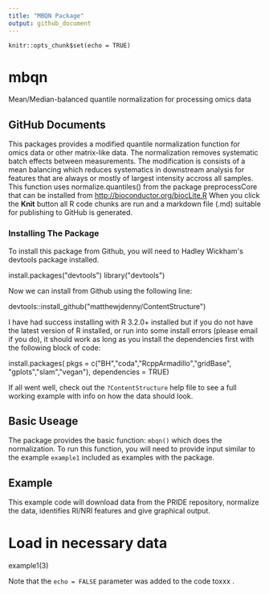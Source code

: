 ```yaml
---
title: "MBQN Package"
output: github_document
---
```


```{r setup, include=FALSE}
knitr::opts_chunk$set(echo = TRUE)
```


# mbqn
Mean/Median-balanced quantile normalization for processing omics data

## GitHub Documents

This packages provides a modified quantile normalization function for omics data or other matrix-like data. The normalization removes systematic batch effects between measurements. The modification is consists of a mean balancing which reduces systematics in downstream analysis for features that are always or mostly of largest intensity accross all samples. This function uses normalize.quantiles() from the package preprocessCore that can be installed from http://bioconductor.org/biocLite.R
When you click the **Knit** button all R code chunks are run and a markdown file (.md) suitable for publishing to GitHub is generated.

### Installing The Package

To install this package from Github, you will need to Hadley Wickham's devtools package installed.

install.packages("devtools")
library("devtools")

Now we can install from Github using the following line:

devtools::install_github("matthewjdenny/ContentStructure")

I have  had success installing with R 3.2.0+ installed but if you do not have the latest version of R installed, or run into some install errors (please email if you do), it should work as long as you install the dependencies first with the following block of code:

install.packages( pkgs = c("BH","coda","RcppArmadillo","gridBase",
"gplots","slam","vegan"), dependencies = TRUE)

If all went well, check out the `?ContentStructure` help file to see a full working example with info on how the data should look.

## Basic Useage

The package provides the basic function: `mbqn()` which does the normalization. To run this function, you will need to provide input similar to the example `example1` included as examples with the package.

## Example

This example code will download data from the PRIDE repository, normalize the data, identifies RI/NRI features and give graphical output. 

# Load in necessary data
example1(3)

Note that the `echo = FALSE` parameter was added to the code toxxx .
